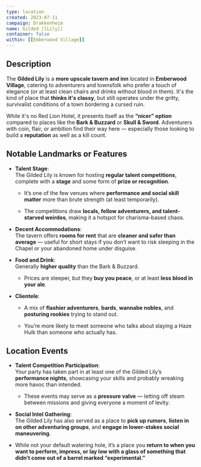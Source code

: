 ```yaml
---
type: location
created: 2023-07-11
campaign: Drakkenheim
name: Gilded [[Lily]]
container: false
within: [[Emberwood Village]]
---
```

## Description

The **Gilded Lily** is a **more upscale tavern and inn** located in **Emberwood Village**, catering to adventurers and townsfolk who prefer a touch of elegance (or at least clean chairs and drinks without blood in them). It's the kind of place that **thinks it's classy**, but still operates under the gritty, survivalist conditions of a town bordering a cursed ruin.

While it's no Red Lion Hotel, it presents itself as the **“nicer” option** compared to places like the **Bark & Buzzard** or **Skull & Sword**. Adventurers with coin, flair, or ambition find their way here — especially those looking to build a **reputation** as well as a kill count.

## Notable Landmarks or Features

- **Talent Stage**:  
    The Gilded Lily is known for hosting **regular talent competitions**, complete with a **stage** and some form of **prize or recognition**.
    
    - It’s one of the few venues where **performance and social skill matter** more than brute strength (at least temporarily).
        
    - The competitions draw **locals, fellow adventurers, and talent-starved weirdos**, making it a hotspot for charisma-based chaos.
        
- **Decent Accommodations**:  
    The tavern offers **rooms for rent** that are **cleaner and safer than average** — useful for short stays if you don’t want to risk sleeping in the Chapel or your abandoned home under disguise.
    
- **Food and Drink**:  
    Generally **higher quality** than the Bark & Buzzard.
    
    - Prices are steeper, but they **buy you peace**, or at least **less blood in your ale**.
        
- **Clientele**:
    
    - A mix of **flashier adventurers**, **bards**, **wannabe nobles**, and **posturing rookies** trying to stand out.
        
    - You’re more likely to meet someone who talks about slaying a Haze Hulk than someone who actually has.
        

## Location Events

- **Talent Competition Participation**:  
    Your party has taken part in at least one of the Gilded Lily’s **performance nights**, showcasing your skills and probably wreaking more havoc than intended.
    
    - These events may serve as a **pressure valve** — letting off steam between missions and giving everyone a moment of levity.
        
- **Social Intel Gathering**:  
    The Gilded Lily has also served as a place to **pick up rumors**, **listen in on other adventuring groups**, and **engage in lower-stakes social maneuvering**.
    
- While not your default watering hole, it’s a place you **return to when you want to perform, impress, or lay low with a glass of something that didn’t come out of a barrel marked “experimental.”**